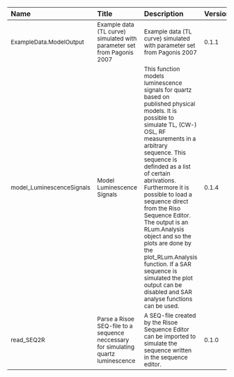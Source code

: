 

| Name                                 | Title                                                                                         | Description                                                                                                                                                                                                                                                                                                                                                                                                                                                                                                                                           | Version          | m.Date                | m.Time              | Author                                                                                                                                                | Citation      |
|:-------------------------------------|:----------------------------------------------------------------------------------------------|:------------------------------------------------------------------------------------------------------------------------------------------------------------------------------------------------------------------------------------------------------------------------------------------------------------------------------------------------------------------------------------------------------------------------------------------------------------------------------------------------------------------------------------------------------|:-----------------|:----------------------|:--------------------|:------------------------------------------------------------------------------------------------------------------------------------------------------|:--------------|
| <sub>ExampleData.ModelOutput</sub>   | <sub>Example data (TL curve) simulated with parameter set from Pagonis 2007</sub>             | <sub>Example data (TL curve) simulated with parameter set from Pagonis 2007</sub>                                                                                                                                                                                                                                                                                                                                                                                                                                                                     | <sub>0.1.1</sub> | <sub>NA</sub>         | <sub>NA</sub>       | <sub>Johannes Friedrich, University of Bayreuth (Germany)<br /></sub>                                                                                 | <sub>NA</sub> |
| <sub>model_LuminescenceSignals</sub> | <sub>Model Luminescence Signals</sub>                                                         | <sub>This function models luminescence signals for quartz based on published physical models. It is possible to simulate TL, (CW-) OSL, RF measurements in a arbitrary sequence. This sequence is definded as a  list  of certain abrivations. Furthermore it is possible to load a sequence direct from the Riso Sequence Editor. The output is an  RLum.Analysis object and so the plots are done by the  plot_RLum.Analysis  function. If a SAR sequence is simulated the plot output can be disabled and SAR analyse functions can be used.</sub> | <sub>0.1.4</sub> | <sub>2017-09-15</sub> | <sub>19:37:19</sub> | <sub>Johannes Friedrich, University of Bayreuth (Germany),<br /> Sebastian Kreutzer, IRAMAT-CRP2A, Universite Bordeaux Montaigne (France)<br /></sub> | <sub>NA</sub> |
| <sub>read_SEQ2R</sub>                | <sub>Parse a Risoe SEQ-file to a sequence neccessary for simulating quartz luminescence</sub> | <sub>A SEQ-file created by the Risoe Sequence Editor can be imported to simulate the sequence written in the sequence editor.</sub>                                                                                                                                                                                                                                                                                                                                                                                                                   | <sub>0.1.0</sub> | <sub>2017-09-15</sub> | <sub>20:34:25</sub> | <sub>Johannes Friedrich, University of Bayreuth (Germany),<br /></sub>                                                                                | <sub>NA</sub> |

